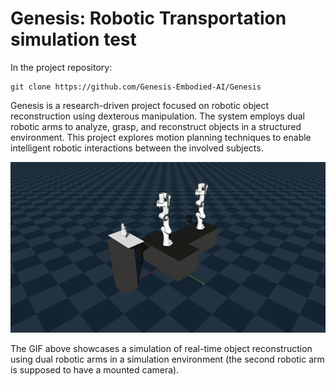 # Genesis: Robotic Transportation simulation test

In the project repository:
```
git clone https://github.com/Genesis-Embodied-AI/Genesis
```

Genesis is a research-driven project focused on robotic object reconstruction using dexterous manipulation. The system employs dual robotic arms to analyze, grasp, and reconstruct objects in a structured environment. This project explores motion planning techniques to enable intelligent robotic interactions between the involved subjects.

![Genesis sim](genesis_rec.gif)

The GIF above showcases a simulation of real-time object reconstruction using dual robotic arms in a simulation environment (the second robotic arm is supposed to have a mounted camera).
